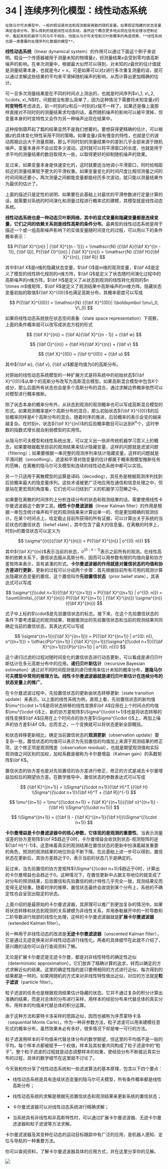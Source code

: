 # 34 | 连续序列化模型：线性动态系统

    在隐马尔可夫模型中，一般的假设是状态和观测都是离散的随机变量。如果假定隐藏的状态变量满足连续分布，那么得到的就是线性动态系统。虽然这个概念更多地出现在信号处理与控制论中，看起来和机器学习风马牛不相及，但是从马尔可夫性和贝叶斯概率的角度观察，**线性系统也是一类重要的处理序列化数据的模型**。

**线性动态系统**（linear dynamical system）的作用可以通过下面这个例子来说明。假设一个传感器被用于测量未知的物理量$z$，但测量结果$x$会受到零均值高斯噪声的影响。在单次测量中，根据最大似然可以得到，对未知的$z$最优的估计值就是测量结果本身，也就是令$z = x$。可是如果可以对$z$进行多次重复测量的话，就可以通过求解这些结果的平均来平滑掉随机噪声的影响，从而计算出更加精确的估计。

可一旦多次测量结果是在不同的时间点上测出的，也就是时间序列$x\_1, x\_2, \\cdots, x\_N$时，问题就没有那么简单了，因为这种情况下需要将未知变量$z$的**时变特性**考虑进去，前一时刻的$z$和后一时刻的$z$就不一样了。如果还是像上面那样直接对不同时刻的测量结果求均值的话，虽然随机噪声的影响可以被平滑掉，但变量本身的时变特性又会作为另一种噪声出现在结果中。

这种按倒葫芦起了瓢的结果显然不是我们想要的。要想获得更精确的估计，可以根据$z$的具体变化特性采用不同的策略。如果变量$z$具有慢变的特性，也就是它的波动周期远远大于测量周期，那么不同时刻的测量结果中的差别几乎全部来源于随机噪声，变量本身并不会出现多少波动。这时就可以将平滑窗口的长度，也就是用于求平均的测量结果的数目取得大一些，以取得更好的抑制随机噪声的效果。

反过来，如果变量本身是快速变化的，这时就要适当地调小平滑窗口，同时给相距较近的测量结果赋予更大的平滑权重。如果变量变化的时间尺度比相邻测量之间的时间间隔还要小，两次测量之间都能变量都能经历多次波动，就只能以测量结果作为最优的估计了。

上面的描述只是定性的说明，如果要在此基础上对最优的平滑参数进行定量计算的话，就需要对系统的时间演化和测量过程进行概率式的建模，其模型就是线性动态系统。

**线性动态系统也是一种动态贝叶斯网络，其中的显式变量和隐藏变量都是连续变量，它们之间的依赖关系则是线性高斯的条件分布**。最典型的线性动态系统是用于描述一个或一组高斯噪声影响下的实值变量随时间变化的过程，可以用以下的条件概率表示：

$$ P({\\bf X}^{(n)} | {\\bf X}^{(n - 1)}) = \\mathscr{N} ({\\bf A}{\\bf X}^{(n - 1)}, {\\bf Q}), P({\\bf O}^{(n)} | {\\bf X}^{(n)}) = \\mathscr{N} ({\\bf H}{\\bf X}^{(n)}, {\\bf R}) $$

其中$\\bf X$是$n$维的隐藏状态变量，$\\bf O$是$m$维的观测变量，$\\bf A$是定义了模型的线性转化规则的$n$维方阵，$\\bf Q$是定义了状态随时间演化过程中的高斯噪声的$n$维方阵，$\\bf H$是定义了从状态到观测的线性转化规则的$n \\times m$维矩阵，$\\bf R$是定义了观测结果中高斯噪声的$m$维方阵。隐藏状态变量初始的取值${\\bf X}^{(0)}$也满足高斯分布，其概率密度可以写成

$$ P({\\bf X}^{(0)}) = \\mathscr{N} ({\\bf X}^{(0)}| \\boldsymbol \\mu\_0, V\_0) $$

如果将线性动态系统放在状态空间表象（state space representation）下观察，上面的条件概率就可以改写成状态方程的形式

$$ {\\bf X}^{(n)} = {\\bf A}{\\bf X}^{(n - 1)} + {\\bf w} $$

$$ {\\bf O}^{(n)} = {\\bf H}{\\bf X}^{(n)} + {\\bf v} $$

$$ {\\bf X}^{(0)} = {\\bf t}^{(0)} + {\\bf u} $$

其中${\\bf w}, {\\bf v}, {\\bf u}$都是均值为0的高斯分布。

对原始的线性动态系统模型的一种扩展方式是将系统中的初始状态${\\bf X}^{(0)}$从单个的高斯分布改写为高斯混合模型。如果高斯混合模型中包含$K$个成分，那么后面所有状态也会是多个高斯分布的混合，通过求解边界概率依然可以对模型进行概率推断。

除了状态本身的概率分布外，从状态到观测的观测概率也可以写成高斯混合模型的形式。如果观测概率是$K$个高斯分布的混合，那么初始状态${\\bf X}^{(0)}$的后验概率同样是$K$个高斯分布的混合。随着时序的推进，后验概率的表示会变的越来越复杂。在时刻$n$，状态${\\bf X}^{(n)}$的后验概率数目可以达到$K ^ n$个，这时参数的指数式增长就会削弱模型的实用性。

从隐马尔可夫模型和线性系统出发，可以定义出一些非传统机器学习意义上的概念。如果要根据截至目前的观测结果来估计隐藏变量，这样的问题就是滤波问题（filtering）；如果要根据一串完整的观测序列来估计隐藏变量，这样的问题就是平滑问题（smoothing）。滤波和平滑对隐变量的估计都属于概率图模型推断任务的范畴，在离散的隐马尔可夫模型和连续的线性动态系统中都可以实现。

另一个只适用于离散模型的运算是译码（decoding），其任务是根据观测序列找到后验概率最大的隐变量序列。这些术语被更广泛地应用在通信和信息处理之中，但是站在更宏观的角度看，它们也可以归结到广义的机器学习范畴之中。

如果要在离散的时间序列上分析连续分布的状态和观测结果的话，需要使用线性卡尔曼滤波器这个数学工具。**线性卡尔曼滤波器**（linear Kalman filter）的作用是根据一串包含统计噪声和干扰的观测结果来计算出单一的、但是更加精确的观测估计。在某个时间点上，给定截止目前所获得的所有证据，可以计算出关于系统的当前状态的置信状态（belief state），其中包含了最大的信息量。在离散的时序上，时刻$n$的置信状态可以定义为

$$ \\sigma^{(n)}({\\bf X}^{(n)}) = P({\\bf X}^{(n)} | o^{(0: n)}) $$

其中${\\bf X}^{(n)}$表示当前的状态，$o^{(0: n-1)}$表示之前所有的观测。在线性高斯的依赖关系下，置信状态服从高斯分布，因而可以用参数有限的均值向量和协方差矩阵来表示，具有紧凑的形式。**卡尔曼滤波器的作用就是对置信状态的均值和协方差进行更新**，更新的过程可以分成两个步骤：首先根据目前所有可用的观测计算出隐藏状态变量的置信，这个置信叫作**先验置信状态**（prior belief state），其表达式可以写成

$$ \\sigma^{(\\cdot n+1)}({\\bf X}^{(n+1)}) = P({\\bf X}^{(n+1)} | o^{(0: n)}) = \\sum\\limits\_{{\\bf X}^{(n)}} P({\\bf X}^{(n+1)} | {\\bf X}^{(n)}) \\sigma^{(n)}({\\bf X}^{(n)}) $$

式子中上标的$\\cdot$是先验置信状态的标志。接下来，在这个先验置信状态的条件下要考虑最近的观测结果，根据推测出的先验置信状态和当前的观测结果共同确定当前的置信状态，其表达式可以写成

$$ \\sigma^{(n+1)}({\\bf X}^{(n+1)}) = P({\\bf X}^{(n+1)} | o^{(0: n)}, o^{(n+1)}) = \\dfrac{P(o^{(n+1)} | {\\bf X}^{(n+1)})\\sigma^{(\\cdot n+1)}({\\bf X}^{(n+1)})}{P(o^{(n+1)} | o^{(0: n)})} $$

这个递归过滤的过程对随时间变化的置信状态进行动态更新，可以看成是递归贝叶斯估计在多元高斯分布中的应用。**递归贝叶斯估计**（recursive Bayesian estimation）通过对不同时间观测值的递归使用来估计未知的概率分布，**是隐马尔可夫模型中常用的推理方法。线性卡尔曼滤波器就是递归贝叶斯估计在连续分布的状态变量上的推广**。

在卡尔曼滤波过程中，先验置信状态的更新由状态转移更新（state transition update）来表示。以上面的线性系统为例，直观上看，先验置信状态的新均值$\\mu^{\\cdot t+1}$是将状态转移的线性变换$\\bf A$应用在上个时间点的均值$\\mu^{\\cdot t}$上，新的协方差矩阵$\\Sigma^{\\cdot t+1}$也是将状态转移的线性变换$\\bf A$应用在上个时间点的协方差$\\Sigma^{\\cdot t}$上，再加上噪声的协方差$\\bf Q$。总而言之，一个变换就可以将状态更新全部概括。

和状态转移更新相比，确定当前置信状态的**观测更新**（observation update）要复杂一些。置信状态的均值可以表示为先验置信的均值加上来源于观测结果的修正项，这个修正项是观测残差（observation residual），也就是期望观测值和实际观测值之间区别的加权，加权系数是被称为卡尔曼增益（Kalman gain）的系数矩阵$\\bf K$。

置信状态的协方差也是对先验置信的协方差进行修正，修正的方式是减去卡尔曼增益加权后的期望协方差。在数学推导中，置信状态的参数表达式可以写成

$$ {\\bf K}^{(n+1)} = \\Sigma^{(\\cdot n+1)}{\\bf H}^T ({\\bf H} \\Sigma^{(\\cdot n+1)}{\\bf H}^T + {\\bf R})^{-1} $$

$$ \\mu^{(n+1)} = \\mu^{(\\cdot n+1)} + {\\bf K}^{(n+1)}({\\bf o}^{(n+1)} - {\\bf H} \\Sigma^{(\\cdot n+1)}) $$

$$ \\Sigma^{(n+1)} = ({\\bf I} - {\\bf K}^{(n+1)}{\\bf H})\\Sigma^{(\\cdot n+1)} $$

**卡尔曼增益是卡尔曼滤波器中的核心参数，它体现的是观测的重要性**。当表示测量误差的协方差矩阵$\\bf R$趋近于0时，卡尔曼增益会收敛到状态-观测矩阵的逆${\\bf H}^{-1}$，这意味着真实的观测结果在置信状态的更新中扮演着越发重要的角色，预测的观测结果的地位则会不断下降。在此基础上进一步可以得到，置信状态在更新后，其协方差趋近于0，表示当前的状态几乎是确定的。

反过来，当先验置信的协方差矩阵$\\Sigma^{(\\cdot n+1)}$趋近于0时，计算出的卡尔曼增益也会趋近于0。这种情况下，在置信更新中占据主导地位的就变成了对分布的预测结果，后验置信和先验置信的统计特性几乎完全一致，观测结果反而变得无足轻重。随着时序的推移，置信状态最终会收敛到某个分布上，系统的不确定性也会呈现出稳定的状态。

上面介绍的是最原始的卡尔曼滤波器，其原理可以推广到更加复杂的情况中。如果将状态转移和状态到观测的关系建模为非线性关系，并用泰勒展开中的一阶导数和二阶导数进行局部的线性化处理，这样的卡尔曼滤波器就是**扩展卡尔曼滤波器**（extended Kalman filter）。

另一种用于非线性动态的改进是**无迹卡尔曼滤波器**（unscented Kalman filter），它是通过无迹变换来对非线性动态进行线性化。两者的具体细节在此就不介绍了，感兴趣的话你可以自行查阅资料了解。

无论是扩展卡尔曼还是无迹卡尔曼，都是对非线性特性的确定性近似（deterministic approximation）。它们放弃了精确计算的追求，转而以确定的方式求解近似的结果。这里的确定性指的是只要用相同的方式进行近似，每次得到的结果都是一样的。如果用随机的方式来对非线性特性做出近似，对应的方法就是**粒子滤波**（particle filter）。

粒子滤波的任务也是根据观测结果估计隐藏的状态。它并不通过复杂的积分计算出准确的结果，而是对总体的分布进行采样，用样本的经验分布来代替总体的真实分布，用样本的均值来代替总体的积分运算。

由于这种方法和蒙特卡洛采样的思路近似，因而也被称为序贯蒙特卡洛（sequential Monte Carlo）。作为一种非参数方法，粒子滤波可以用来建模任意形式的概率分布，虽然效果未必有多好，很多情况下却是唯一可行的方法。

粒子滤波用样本的平均值来代替总体分布的数学期望，但这里的平均值不是一般的平均，每个样本点都被赋予一个权值，样本及其权重共同构成了粒子滤波中的“粒子”。整个粒子滤波的过程就是动态调整样本的权重，使经验分布不断接近真实分布的过程，具体的数学细节在这里就不讨论了。

今天我和你分享了线性动态系统和一些滤波算法的基本原理，包含以下四个要点：

*   线性动态系统是具有连续状态变量的隐马尔可夫模型，所有条件概率都是线性高斯分布；
    
*   线性动态系统的求解是根据先验置信状态和观测结果来更新系统的置信状态；
    
*   卡尔曼滤波器可以对线性动态系统进行精确求解；
    
*   当系统具有非线性和非高斯特性时，可以通过扩展卡尔曼滤波器、无迹卡尔曼滤波器和粒子滤波等方法求解。
    

卡尔曼滤波器及其变种在动态的运动目标跟踪中有广泛的应用，是机器人感知、定位与导航的一种重要方法。

你可以查阅资料，了解卡尔曼滤波器具体的应用方式，并在这里分享你的见解。

![](https://static001.geekbang.org/resource/image/93/40/93feb627e6f15344f030eb48a635b240.jpg)
    